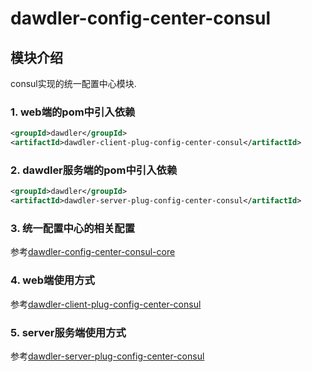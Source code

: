 # dawdler-config-center-consul

## 模块介绍

consul实现的统一配置中心模块.

### 1. web端的pom中引入依赖

```xml
<groupId>dawdler</groupId>
<artifactId>dawdler-client-plug-config-center-consul</artifactId>
```

### 2. dawdler服务端的pom中引入依赖

```xml
<groupId>dawdler</groupId>
<artifactId>dawdler-server-plug-config-center-consul</artifactId>
```

### 3. 统一配置中心的相关配置

参考[dawdler-config-center-consul-core](./dawdler-config-center-consul-core/README.md)

### 4. web端使用方式

参考[dawdler-client-plug-config-center-consul](./dawdler-client-plug-config-center-consul/README.md)

### 5. server服务端使用方式

参考[dawdler-server-plug-config-center-consul](./dawdler-server-plug-config-center-consul/README.md)
